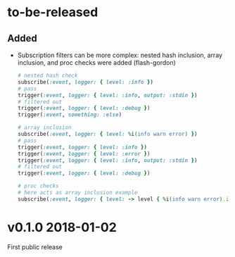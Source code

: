 # to-be-released

## Added

- Subscription filters can be more complex: nested hash inclusion, array inclusion, and proc checks were added (flash-gordon)
  ```ruby
  # nested hash check
  subscribe(:event, logger: { level: :info })
  # pass
  trigger(:event, logger: { level: :info, output: :stdin })
  # filtered out
  trigger(:event, logger: { level: :debug })
  trigger(:event, something: :else)

  # array inclusion
  subscribe(:event, logger: { level: %i(info warn error) })
  # pass
  trigger(:event, logger: { level: :info })
  trigger(:event, logger: { level: :error })
  trigger(:event, logger: { level: :info, output: :stdin })
  # filtered out
  trigger(:event, logger: { level: :debug })

  # proc checks
  # here acts as array inclusion example
  subscribe(:event, logger: { level: -> level { %i(info warn error).include?(level) })
  ```

# v0.1.0 2018-01-02

First public release
